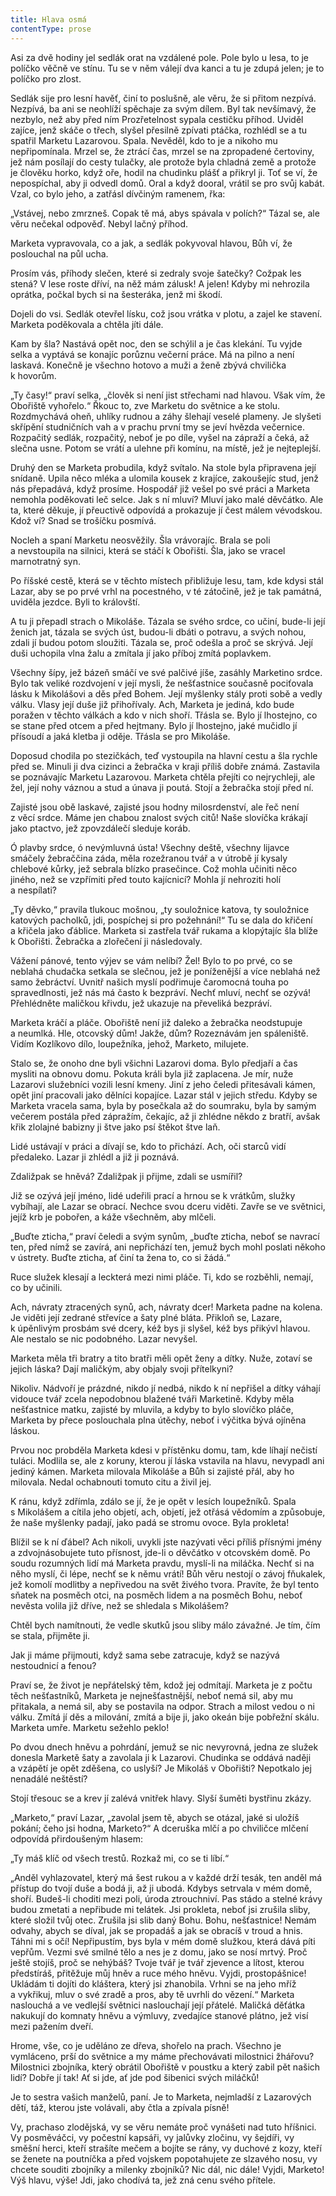 ```yaml
---
title: Hlava osmá
contentType: prose
---
```


  

Asi za dvě hodiny jel sedlák orat na vzdálené pole. Pole bylo u lesa, to je políčko věčně ve stínu. Tu se v něm válejí dva kanci a tu je zdupá jelen; je to políčko pro zlost.

Sedlák sije pro lesní havěť, činí to poslušně, ale věru, že si přitom nezpívá. Nezpívá, ba ani se neohlíží spěchaje za svým dílem. Byl tak nevšímavý, že nezbylo, než aby před ním Prozřetelnost sypala cestičku příhod. Uviděl zajíce, jenž skáče o třech, slyšel přesilně zpívati ptáčka, rozhlédl se a tu spatřil Marketu Lazarovou. Spala. Nevěděl, kdo to je a nikoho mu nepřipomínala. Mrzel se, že ztrácí čas, mrzel se na zpropadené čertoviny, jež nám posílají do cesty tulačky, ale protože byla chladná země a protože je člověku horko, když oře, hodil na chudinku plášť a přikryl ji. Toť se ví, že nepospíchal, aby ji odvedl domů. Oral a když dooral, vrátil se pro svůj kabát. Vzal, co bylo jeho, a zatřásl dívčiným ramenem, řka:

„Vstávej, nebo zmrzneš. Copak tě má, abys spávala v polích?“ Tázal se, ale věru nečekal odpověď. Nebyl lačný příhod.

Marketa vypravovala, co a jak, a sedlák pokyvoval hlavou, Bůh ví, že poslouchal na půl ucha.

Prosím vás, příhody slečen, které si zedraly svoje šatečky? Cožpak les stená? V lese roste dříví, na něž mám zálusk! A jelen! Kdyby mi nehrozila oprátka, počkal bych si na šesteráka, jenž mi škodí.

Dojeli do vsi. Sedlák otevřel lísku, což jsou vrátka v plotu, a zajel ke stavení. Marketa poděkovala a chtěla jíti dále.

Kam by šla? Nastává opět noc, den se schýlil a je čas klekání. Tu vyjde selka a vyptává se konajíc porůznu večerní práce. Má na pilno a není laskavá. Konečně je všechno hotovo a muži a ženě zbývá chvilička k hovorům.

„Ty časy!“ praví selka, „člověk si není jist střechami nad hlavou. Však vím, že Obořiště vyhořelo.“ Řkouc to, zve Marketu do světnice a ke stolu. Rozdmychává oheň, uhlíky rudnou a záhy šlehají veselé plameny. Je slyšeti skřípění studničních vah a v prachu první tmy se jeví hvězda večernice. Rozpačitý sedlák, rozpačitý, neboť je po díle, vyšel na zápraží a čeká, až slečna usne. Potom se vrátí a ulehne při komínu, na místě, jež je nejteplejší.

Druhý den se Marketa probudila, když svítalo. Na stole byla připravena její snídaně. Upila něco mléka a ulomila kousek z krajíce, zakoušejíc stud, jenž nás přepadává, když prosíme. Hospodář již vešel po své práci a Marketa nemohla poděkovati leč selce. Jak s ní mluví? Mluví jako malé děvčátko. Ale ta, které děkuje, jí přeuctivě odpovídá a prokazuje jí čest málem vévodskou. Kdož ví? Snad se trošíčku posmívá.

Nocleh a spaní Marketu neosvěžily. Šla vrávorajíc. Brala se poli a nevstoupila na silnici, která se stáčí k Obořišti. Šla, jako se vracel marnotratný syn.

Po říšské cestě, která se v těchto místech přibližuje lesu, tam, kde kdysi stál Lazar, aby se po prvé vrhl na pocestného, v té zátočině, jež je tak památná, uviděla jezdce. Byli to královští.

A tu ji přepadl strach o Mikoláše. Tázala se svého srdce, co učiní, bude-li její ženich jat, tázala se svých úst, budou-li dbáti o potravu, a svých nohou, zdali jí budou potom sloužiti. Tázala se, proč odešla a proč se skrývá. Její duši uchopila vlna žalu a zmítala jí jako příboj zmítá poplavkem.

Všechny šípy, jež bázeň smáčí ve své palčivé jíše, zasáhly Mar­ketino srdce. Bylo tak veliké rozdvojení v její mysli, že nešťastnice současně pociťovala lásku k Mikolášovi a děs před Bohem. Její myšlenky stály proti sobě a vedly válku. Vlasy její duše již přihořívaly. Ach, Marketa je jediná, kdo bude poražen v těchto válkách a kdo v nich shoří. Třásla se. Bylo jí lhostejno, co se stane před otcem a před hejtmany. Bylo jí lhostejno, jaké mučidlo jí přísoudí a jaká kletba ji oděje. Třásla se pro Mikoláše.

Doposud chodila po stezičkách, teď vystoupila na hlavní cestu a šla rychle před se. Minuli ji dva cizinci a žebračka v kraji příliš dobře známá. Zastavila se poznávajíc Marketu Lazarovou. Marketa chtěla přejíti co nejrychleji, ale žel, její nohy váznou a stud a únava ji poutá. Stojí a žebračka stojí před ní.

Zajisté jsou obě laskavé, zajisté jsou hodny milosrdenství, ale řeč není z věcí srdce. Máme jen chabou znalost svých citů! Naše slovíčka krákají jako ptactvo, jež zpovzdálečí sleduje koráb.

Ó plavby srdce, ó nevýmluvná ústa! Všechny deště, všechny lijavce smáčely žebraččina záda, měla rozežranou tvář a v útrobě jí kysaly chlebové kůrky, jež sebrala blízko prasečince. Což mohla učiniti něco jiného, než se vzpřímiti před touto kajícnicí? Mohla jí nehroziti holí a nespílati?

„Ty děvko,“ pravila tlukouc mošnou, „ty souložnice katova, ty souložnice katových pacholků, jdi, pospíchej si pro požehnání!“ Tu se dala do křičení a křičela jako ďáblice. Marketa si zastřela tvář rukama a klopýtajíc šla blíže k Obořišti. Žebračka a zlořečení ji následovaly.

Vážení pánové, tento výjev se vám nelíbí? Žel! Bylo to po prvé, co se neblahá chudačka setkala se slečnou, jež je poníženější a více neblahá než samo žebráctví. Uvnitř našich myslí podřimuje čaromocná touha po spravedlnosti, jež nás má často k bezpráví. Nechť mluví, nechť se ozývá! Přehlédněte maličkou křivdu, jež ukazuje na převeliká bezpráví.

Marketa kráčí a pláče. Obořiště není již daleko a žebračka neodstupuje a neumlká. Hle, otcovský dům! Jakže, dům? Rozeznávám jen spáleniště. Vidím Kozlíkovo dílo, loupežníka, jehož, Marketo, milujete.

Stalo se, že onoho dne byli všichni Lazarovi doma. Bylo předjaří a čas mysliti na obnovu domu. Pokuta králi byla již zaplacena. Je mír, nuže Lazarovi služebníci vozili lesní kmeny. Jiní z jeho čeledi přitesávali kámen, opět jiní pracovali jako dělníci kopajíce. Lazar stál v jejich středu. Kdyby se Marketa vracela sama, byla by posečkala až do soumraku, byla by samým večerem postála před zápražím, čekajíc, až ji zhlédne někdo z bratří, avšak křik zlolajné babizny ji štve jako psí štěkot štve laň.

Lidé ustávají v práci a dívají se, kdo to přichází. Ach, oči starců vidí předaleko. Lazar ji zhlédl a již ji poznává.

Zdaližpak se hněvá? Zdaližpak ji přijme, zdali se usmířil?

Již se ozývá její jméno, lidé udeřili prací a hrnou se k vrátkům, služky vybíhají, ale Lazar se obrací. Nechce svou dceru viděti. Zavře se ve světnici, jejíž krb je pobořen, a káže všechněm, aby mlčeli.

„Buďte zticha,“ praví čeledi a svým synům, „buďte zticha, neboť se navrací ten, před nímž se zavírá, ani nepřichází ten, jemuž bych mohl poslati někoho v ústrety. Buďte zticha, ať činí ta žena to, co si žádá.“

Ruce služek klesají a leckterá mezi nimi pláče. Ti, kdo se rozběhli, nemají, co by učinili.

Ach, návraty ztracených synů, ach, návraty dcer! Marketa padne na kolena. Je viděti její zedrané střevíce a šaty plné bláta. Přikloň se, Lazare, k úpěnlivým prosbám své dcery, kéž bys ji slyšel, kéž bys přikývl hlavou. Ale nestalo se nic podobného. Lazar nevyšel.

Marketa měla tři bratry a tito bratři měli opět ženy a dítky. Nuže, zotaví se jejich láska? Dají maličkým, aby objaly svoji přítelkyni?

Nikoliv. Nádvoří je prázdné, nikdo jí nedbá, nikdo k ní nepřišel a dítky váhají vidouce tvář zcela nepodobnou blažené tváři Marketině. Kdyby měla nešťastnice matku, zajisté by mluvila, a kdyby to bylo slovíčko pláče, Marketa by přece poslouchala plna útěchy, neboť i výčitka bývá ojíněna láskou.

Prvou noc probděla Marketa kdesi v přístěnku domu, tam, kde líhají nečistí tuláci. Modlila se, ale z koruny, kterou jí láska vstavila na hlavu, nevypadl ani jediný kámen. Marketa milovala Mikoláše a Bůh si zajisté přál, aby ho milovala. Nedal ochabnouti tomuto citu a živil jej.

K ránu, když zdřímla, zdálo se jí, že je opět v lesích loupežníků. Spala s Mikolášem a cítila jeho objetí, ach, objetí, jež otřásá vědomím a způsobuje, že naše myšlenky padají, jako padá se stromu ovoce. Byla prokleta!

Blížil se k ní ďábel? Ach nikoli, uvykli jste nazývati věci příliš přísnými jmény a zdvojnásobujete tuto přísnost, jde-li o děvčátko v otcovském domě. Po soudu rozumných lidí má Marketa pravdu, myslí-li na miláčka. Nechť si na něho myslí, či lépe, nechť se k němu vrátí! Bůh věru nestojí o závoj fňukalek, jež komolí modlitby a nepřivedou na svět živého tvora. Pravíte, že byl tento sňatek na posměch otci, na posměch lidem a na posměch Bohu, neboť nevěsta volila již dříve, než se shledala s Mikolášem?

Chtěl bych namítnouti, že vedle skutků jsou sliby málo závažné. Je tím, čím se stala, přijměte ji.

Jak ji máme přijmouti, když sama sebe zatracuje, když se nazývá nestoudnicí a fenou?

Praví se, že život je nepřátelský těm, kdož jej odmítají. Marketa je z počtu těch nešťastníků, Marketa je nejnešťastnější, neboť nemá sil, aby mu přitakala, a nemá sil, aby se postavila na odpor. Strach a milost vedou o ni válku. Zmítá jí děs a milování, zmítá a bije ji, jako okeán bije pobřežní skálu. Marketa umře. Marketu sežehlo peklo!

Po dvou dnech hněvu a pohrdání, jemuž se nic nevyrovná, jedna ze služek donesla Marketě šaty a zavolala ji k Lazarovi. Chudinka se oddává naději a vzápětí je opět zděšena, co uslyší? Je Mikoláš v Obořišti? Nepotkalo jej nenadálé neštěstí?

Stojí třesouc se a krev jí zalévá vnitřek hlavy. Slyší šuměti bystřinu zkázy.

„Marketo,“ praví Lazar, „zavolal jsem tě, abych se otázal, jaké si uložíš pokání; čeho jsi hodna, Marketo?“ A dceruška mlčí a po chviličce mlčení odpovídá přirdoušeným hlasem:

„Ty máš klíč od všech trestů. Rozkaž mi, co se ti líbí.“

„Anděl vyhlazovatel, který má šest rukou a v každé drží tesák, ten anděl má přístup do tvojí duše a bodá ji, až ji ubodá. Kdybys setrvala v mém domě, shoří. Budeš-li choditi mezi poli, úroda ztrouchniví. Pas stádo a stelné krávy budou zmetati a nepřibude mi telátek. Jsi prokleta, neboť jsi zrušila sliby, které složil tvůj otec. Zrušila jsi slib daný Bohu. Bohu, nešťastnice! Nemám odvahy, abych se díval, jak se propadáš a jak se obracíš v troud a hnis. Táhni mi s očí! Nepřipustím, bys byla v mém domě služkou, která dává píti vepřům. Vezmi své smilné tělo a nes je z domu, jako se nosí mrtvý. Proč ještě stojíš, proč se nehýbáš? Tvoje tvář je tvář zjevence a lítost, kterou předstíráš, přitěžuje můj hněv a ruce mého hněvu. Vyjdi, prostopášnice! Ukládám ti dojíti do kláštera, který jsi zhanobila. Vrhni se na jeho mříž a vykřikuj, mluv o své zradě a pros, aby tě uvrhli do vězení.“ Marketa naslouchá a ve vedlejší světnici naslouchají její přátelé. Maličká děťátka nakukují do komnaty hněvu a výmluvy, zvedajíce stanové plátno, jež visí mezi pažením dveří.

Hrome, vše, co je uděláno ze dřeva, shořelo na prach. Všechno je vymláceno, prší do světnice a my máme přechovávati milostnici žhářovu? Milostnici zbojníka, který obrátil Obořiště v poustku a který zabil pět našich lidí? Dobře jí tak! Ať si jde, ať jde pod šibenici svých miláčků!

Je to sestra vašich manželů, paní. Je to Marketa, nejmladší z Lazarových dětí, táž, kterou jste volávali, aby čtla a zpívala písně!

Vy, prachaso zlodějská, vy se věru nemáte proč vynášeti nad tuto hříšnici. Vy posměváčci, vy počestní kapsáři, vy jalůvky zločinu, vy šejdíři, vy směšní herci, kteří strašíte mečem a bojíte se rány, vy duchové z kozy, kteří se ženete na poutníčka a před vojskem popotahujete ze slzavého nosu, vy chcete souditi zbojníky a milenky zbojníků? Nic dál, nic dále! Vyjdi, Marketo! Výš hlavu, výše! Jdi, jako chodívá ta, jež zná cenu svého přítele.
